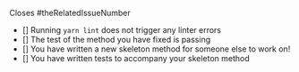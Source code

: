 <!-- Make sure to replace this with the related Issue so we can keep track of
everything! e.g. Closes #187 -->
Closes #theRelatedIssueNumber

<!-- Make sure these boxes are checked before submitting this pull request! Thank you!! -->
<!-- To check the boxes, simply replace "[]" with "[x] -->

- [] Running `yarn lint` does not trigger any linter errors
- [] The test of the method you have fixed is passing
- [] You have written a new skeleton method for someone else to work on!
- [] You have written tests to accompany your skeleton method

